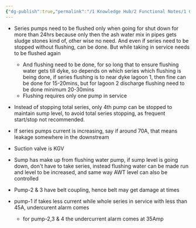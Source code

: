 ```yaml
---
{"dg-publish":true,"permalink":"/1 Knowledge Hub/2 Functional Notes/1 Career Notes/3 TSTPS Kaniha Technical Notes/5 Offsite Systems/ASPH/ASPH Random Points/","noteIcon":""}
---
```


- Series pumps need to be flushed only when going for shut down for more than 24hrs because only then the ash water mix in pipes gets sludge stones kind of, other wise no need. And even if series need to be stopped without flushing, can be done. But while taking in service needs to be flushed again
    - And flushing need to be done, for so long that to ensure flushing water gets till dyke, so depends on which series which flushing is being done, if series flushing is to near dyke lagoon 1, then fine can be done for 15-20mins, but for lagoon 2 discharge flushing need to be done minimum 20-30mins
    - Flushing requires only one pump in service
- Instead of stopping total series, only 4th pump can be stopped to maintain sump level, to avoid total series stopping, as frequent start/stop not recommended.
- If series pumps current is increasing, say if around 70A, that means leakage somewhere in the downstream
- Suction valve is KGV

- Sump has make up from flushing water pump, if sump level is going down, don't have to take series, instead flushing water can be made run and level to be increased, and same way AWT level can also be controlled
- Pump-2 & 3 have belt coupling, hence belt may get damage at times
- pump-1 if takes less current while whole series in service with less than 45A, undercurent alarm comes
	- for  pump-2,3 & 4 the undercurrent alarm comes at 35Amp

